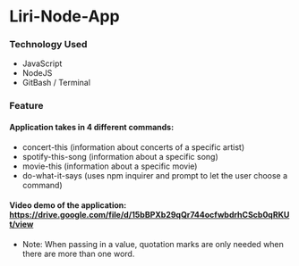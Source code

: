 # Liri-Node-App

### Technology Used
* JavaScript
* NodeJS
* GitBash / Terminal

### Feature
#### Application takes in 4 different commands:
* concert-this (information about concerts of a specific artist)
* spotify-this-song (information about a specific song)
* movie-this (information about a specific movie)
* do-what-it-says (uses npm inquirer and prompt to let the user choose a command)

#### Video demo of the application: https://drive.google.com/file/d/15bBPXb29qQr744ocfwbdrhCScb0qRKUt/view
* Note: When passing in a value, quotation marks are only needed when there are more than one word.
